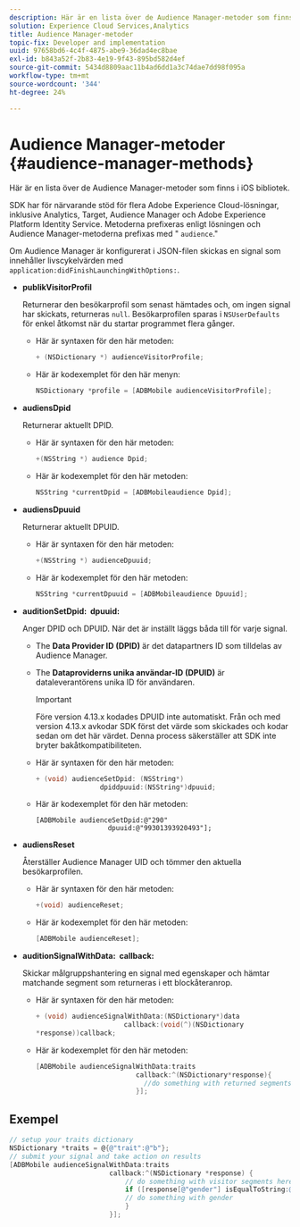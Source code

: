 ```yaml
---
description: Här är en lista över de Audience Manager-metoder som finns i iOS bibliotek.
solution: Experience Cloud Services,Analytics
title: Audience Manager-metoder
topic-fix: Developer and implementation
uuid: 97658bd6-4c4f-4875-abe9-36dad4ec8bae
exl-id: b843a52f-2b83-4e19-9f43-895bd582d4ef
source-git-commit: 5434d8809aac11b4ad6dd1a3c74dae7dd98f095a
workflow-type: tm+mt
source-wordcount: '344'
ht-degree: 24%

---
```


# Audience Manager-metoder {#audience-manager-methods}

Här är en lista över de Audience Manager-metoder som finns i iOS bibliotek.

SDK har för närvarande stöd för flera Adobe Experience Cloud-lösningar, inklusive Analytics, Target, Audience Manager och Adobe Experience Platform Identity Service. Metoderna prefixeras enligt lösningen och Audience Manager-metoderna prefixas med &quot; `audience`.&quot;

Om Audience Manager är konfigurerat i JSON-filen skickas en signal som innehåller livscykelvärden med `application:didFinishLaunchingWithOptions:`.

* **publikVisitorProfil**

   Returnerar den besökarprofil som senast hämtades och, om ingen signal har skickats, returneras `null`. Besökarprofilen sparas i `NSUserDefaults` för enkel åtkomst när du startar programmet flera gånger.

   * Här är syntaxen för den här metoden:

      ```objective-c
      + (NSDictionary *) audienceVisitorProfile;
      ```

   * Här är kodexemplet för den här menyn:

      ```objective-c
      NSDictionary *profile = [ADBMobile audienceVisitorProfile]; 
      ```

* **audiensDpid**

   Returnerar aktuellt DPID.

   * Här är syntaxen för den här metoden:

      ```objective-c
      +(NSString *) audience Dpid;
      ```

   * Här är kodexemplet för den här metoden:

      ```objective-c
      NSString *currentDpid = [ADBMobileaudience Dpid]; 
      ```

* **audiensDpuuid**

   Returnerar aktuellt DPUID.

   * Här är syntaxen för den här metoden:

      ```objective-c
      +(NSString *) audienceDpuuid;
      ```

   * Här är kodexemplet för den här metoden:

      ```objective-c
      NSString *currentDpuuid = [ADBMobileaudience Dpuuid]; 
      ```

* **auditionSetDpid: &#x200B; dpuuid:**

   Anger DPID och DPUID. När det är inställt läggs båda till för varje signal.

   * The **Data Provider ID (DPID)** är det datapartners ID som tilldelas av Audience Manager.
   * The **Dataproviderns unika användar-ID (DPUID)** är dataleverantörens unika ID för användaren.

      >[!IMPORTANT]
      >
      >Före version 4.13.x kodades DPUID inte automatiskt. Från och med version 4.13.x avkodar SDK först det värde som skickades och kodar sedan om det här värdet. Denna process säkerställer att SDK inte bryter bakåtkompatibiliteten.

   * Här är syntaxen för den här metoden:

      ```objective-c
      + (void) audienceSetDpid: (NSString*)   
                      dpiddpuuid:(NSString*)dpuuid;
      ```

   * Här är kodexemplet för den här metoden:

      ```objective-
      [ADBMobile audienceSetDpid:@"290"
                        dpuuid:@"99301393920493"];
      ```

* **audiensReset**

   Återställer Audience Manager UID och tömmer den aktuella besökarprofilen.

   * Här är syntaxen för den här metoden:

      ```objective-c
      +(void) audienceReset;
      ```

   * Här är kodexemplet för den här metoden:

      ```objective-c
      [ADBMobile audienceReset]; 
      ```

* **auditionSignalWithData: &#x200B; callback:**

   Skickar målgruppshantering en signal med egenskaper och hämtar matchande segment som returneras i ett blockåteranrop.

   * Här är syntaxen för den här metoden:

      ```objective-c
      + (void) audienceSignalWithData:(NSDictionary*)data
                            callback:(void(^)(NSDictionary
      *response))callback; 
      ```

   * Här är kodexemplet för den här metoden:

      ```objective-c
      [ADBMobile audienceSignalWithData:traits
                               callback:^(NSDictionary*response){
                                 //do something with returned segments
                               }];
      ```

## Exempel

```objective-c
// setup your traits dictionary 
NSDictionary *traits = @{@"trait":@"b"}; 
// submit your signal and take action on results 
[ADBMobile audienceSignalWithData:traits  
                         callback:^(NSDictionary *response) { 
                             // do something with visitor segments here 
                             if ([response[@"gender"] isEqualToString:@"male"]) { 
                             // do something with gender  
                             } 
                         }];
```
